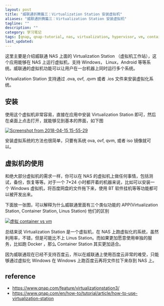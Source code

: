 ```yaml
---
layout: post
title: "威联通折腾篇三：Virtualization Station 安装虚拟机"
aliases: "威联通折腾篇三：Virtualization Station 安装虚拟机"
tagline: ""
description: ""
category: 学习笔记
tags: [qnap, qnap-tutorial, nas, virtualization, hypervisor, vm, container, docker, virtualization-station, ]
last_updated:
---
```


这里主要是介绍威联通 NAS 上面的 Virtualization Station （虚拟机工作站），这个应用能够在 NAS 上运行虚拟机，支持 Windows， Linux，Android 等等系统。威联通的虚拟机功能可以让用户在一台机器上同时运行多个系统。

Virtualization Station 支持通过 .ova, ovf, .qvm 或者 .ios 文件来安装虚拟化系统。

## 安装

使用这个虚拟机非常容易，直接在应用中安装 Virtualization Station 即可，然后在桌面上点击打开，就能够见到基本的界面，如下图

<a data-flickr-embed="true"  href="https://www.flickr.com/photos/einverne/39658196230/in/dateposted/" title="Screenshot from 2018-04-15 15-55-29"><img src="https://farm1.staticflickr.com/885/39658196230_82f80a534c_z.jpg" alt="Screenshot from 2018-04-15 15-55-29"></a><script async src="//embedr.flickr.com/assets/client-code.js" charset="utf-8"></script>

安装虚拟系统的方法也很简单，只要有系统 ova, ovf, qvm, 或者 iso 镜像就可以。

## 虚拟机的使用
和绝大部分虚拟机的需求一样，你可以在 NAS 的虚拟机上做任何事情，包括测试，备份，恢复等等。对于一个 7*24 小时都开着的机器来说，比如可以安装一个 Windows 虚拟机，将百度网盘的文件拖下来，使用 BT 软件挂机等等功能都可以被开发出来。

下面放一张图，可以解释为什么威联通里面有三个类似功能的 APP(Virtualization Station, Container Station, Linus Station) 他们的区别

<a data-flickr-embed="true"  href="https://www.flickr.com/photos/einverne/40573690695/in/dateposted/" title="虚拟 container vs vm"><img src="https://farm1.staticflickr.com/803/40573690695_3c1eba9521_z.jpg" alt="虚拟 container vs vm"></a><script async src="//embedr.flickr.com/assets/client-code.js" charset="utf-8"></script>

总结来说 Virtualization Station 是一个虚拟机，在 NAS 上跑虚拟化的系统，虽然利用率，不错，但是可能比不上 Linus Station。而如果更加愿意使用单独的服务，比如跑 Docker ，那么 Container Station 其实更加适合。

因为威联通现在已经不支持百度云，所以在威联通上使用百度云非常的难受，只能够通过虚拟化 Windows 在 Windows 上跑百度云再将文件拉下来存到 NAS 上。

## reference

- <https://www.qnap.com/feature/virtualizationstation3/>
- <https://www.qnap.com/en/how-to/tutorial/article/how-to-use-virtualization-station>
